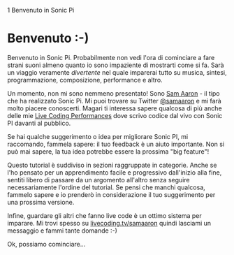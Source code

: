 1 Benvenuto in Sonic Pi

# Benvenuto :-)

Benvenuto in Sonic Pi. Probabilmente non vedi l'ora di cominciare a fare strani suoni almeno quanto io sono impaziente di mostrarti come si fa. Sarà un viaggio veramente *divertente* nel quale imparerai tutto su musica, sintesi, programmazione, composizione, performance e altro.

Un momento, non mi sono nemmeno presentato! Sono [Sam Aaron](http://twitter.com/samaaron) - il tipo che ha realizzato Sonic Pi. Mi puoi trovare su Twitter [@samaaron](http://twitter.com/samaaron) e mi farà molto piacere conoscerti. Magari ti interessa sapere qualcosa di più anche delle mie [Live Coding Performances](http://facebook.com/livecodersamaaron) dove scrivo codice dal vivo con Sonic PI davanti al pubblico.

Se hai qualche suggerimento o idea per migliorare Sonic PI, mi raccomando, fammela sapere: il tuo feedback è un aiuto importante. Non si può mai sapere, la tua idea potrebbe essere la prossima "big feature"! 

Questo tutorial è suddiviso in sezioni raggruppate in categorie. Anche se l'ho pensato per un apprendimento facile e progressivo dall'inizio alla fine, sentiti libero di passare da un argomento all'altro senza seguire necessariamente l'ordine del tutorial. Se pensi che manchi qualcosa, fammelo sapere e io prenderò in considerazione il tuo suggerimento per una prossima versione.

Infine, guardare gli altri che fanno live code è un ottimo sistema per imparare. Mi trovi spesso su [livecoding.tv/samaaron](http://livecoding.tv/samaaron) quindi lasciami un messaggio e fammi tante domande :-)

Ok, possiamo cominciare...
